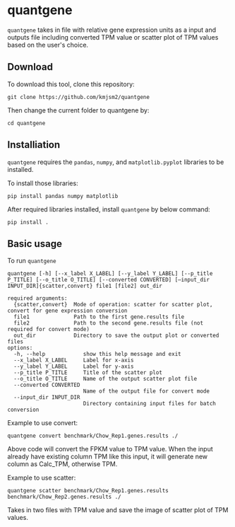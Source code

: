 # quantgene
`quantgene` takes in file with relative gene expression units as a input and outputs file including converted TPM value or scatter plot of TPM values based on the user's choice.
## Download 
To download this tool, clone this repository:
```
git clone https://github.com/kmjsm2/quantgene
```
Then change the current folder to quantgene by:
```
cd quantgene
```
## Installiation  
`quantgene` requires the `pandas`, `numpy`, and `matplotlib.pyplot` libraries to be installed. 

To install those libraries: 
```
pip install pandas numpy matplotlib
```

After required libraries installed, install `quantgene` by below command: 
```
pip install .
```
## Basic usage
To run `quantgene` 
```
quantgene [-h] [--x_label X_LABEL] [--y_label Y_LABEL] [--p_title P_TITLE] [--o_title O_TITLE] [--converted CONVERTED] [—input_dir INPUT_DIR]{scatter,convert} file1 [file2] out_dir
```
```
required arguments:
  {scatter,convert}  Mode of operation: scatter for scatter plot, convert for gene expression conversion
  file1              Path to the first gene.results file
  file2              Path to the second gene.results file (not required for convert mode)
  out_dir            Directory to save the output plot or converted files
options:
  -h, --help            show this help message and exit
  --x_label X_LABEL     Label for x-axis
  --y_label Y_LABEL     Label for y-axis
  --p_title P_TITLE     Title of the scatter plot
  --o_title O_TITLE     Name of the output scatter plot file
  --converted CONVERTED
                        Name of the output file for convert mode
  --input_dir INPUT_DIR
                        Directory containing input files for batch conversion
```
Example to use convert: 
```
quantgene convert benchmark/Chow_Rep1.genes.results ./
```
Above code will convert the FPKM value to TPM value. When the input already have existing column TPM like this input, it will generate new column as Calc_TPM, otherwise TPM. 

Example to use scatter:
``` 
quantgene scatter benchmark/Chow_Rep1.genes.results benchmark/Chow_Rep2.genes.results ./
```
Takes in two files with TPM value and save the image of scatter plot of TPM values. 
